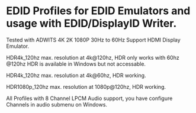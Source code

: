 # EDID Profiles for EDID Emulators and usage with EDID/DisplayID Writer.

Tested with ADWITS 4K 2K 1080P 30Hz to 60Hz Support HDMI Display Emulator.

HDR4k_120hz max. resolution at 4k@120hz, HDR only works with 60hz @120hz HDR is available in Windows but not accessable.

HDR4k_120hz max. resolution at 4k@60hz, HDR working.

HDR1080p_120hz max. resolution at 1080p@120hz, HDR working.


All Profiles with 8 Channel LPCM Audio support, you have configure Channels in audio submenu on Windows.
